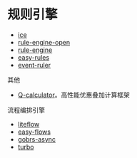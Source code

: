 # 规则引擎

* [ice](https://github.com/zjn-zjn/ice)
* [rule-engine-open](https://github.com/rule-engine/rule-engine-open)
* [rule-engine](https://github.com/jetlinks/rule-engine)
* [easy-rules](https://github.com/j-easy/easy-rules)
* [event-ruler](https://github.com/aws/event-ruler)

其他

* [Q-calculator](https://github.com/CyrilFeng/Q-calculator)。高性能优惠叠加计算框架

流程编排引擎

* [liteflow](https://liteflow.cc/)
* [easy-flows](https://github.com/j-easy/easy-flows)
* [gobrs-async](https://github.com/dromara/gobrs-async)
* [turbo](https://github.com/didi/turbo)